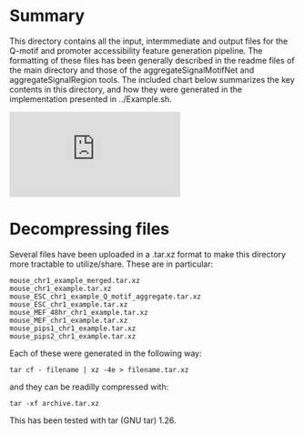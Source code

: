# Summary

This directory contains all the input, intermmediate and output files for the Q-motif and promoter accessibility feature generation pipeline. The formatting of these files has been generally described in the readme files of the main directory and those of the aggregateSignalMotifNet and aggregateSignalRegion tools. The included chart below summarizes the key contents in this directory, and how they were generated in the implementation presented in ../Example.sh.

![Summary flow chart for example feature processing analysis](https://github.com/Roy-lab/drmn_utils/feature_generation_tools/example_files/FileFlowChartSummary.pdf)

# Decompressing files

Several files have been uploaded in a .tar.xz format to make this directory more tractable to utilize/share. These are in particular:

```
mouse_chr1_example_merged.tar.xz
mouse_chr1_example.tar.xz
mouse_ESC_chr1_example_Q_motif_aggregate.tar.xz
mouse_ESC_chr1_example.tar.xz
mouse_MEF_48hr_chr1_example.tar.xz
mouse_MEF_chr1_example.tar.xz
mouse_pips1_chr1_example.tar.xz
mouse_pips2_chr1_example.tar.xz
```
Each of these were generated in the following way:

```
tar cf - filename | xz -4e > filename.tar.xz
```

and they can be readilly compressed with:

```
tar -xf archive.tar.xz
```
This has been tested with tar (GNU tar) 1.26. 
